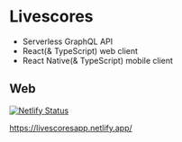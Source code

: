 # Livescores

- Serverless GraphQL API
- React(& TypeScript) web client
- React Native(& TypeScript) mobile client

## Web

[![Netlify Status](https://api.netlify.com/api/v1/badges/48c9d75e-a33c-4e4b-9c6d-f0e0437754e3/deploy-status)](https://app.netlify.com/sites/livescoresapp/deploys)

https://livescoresapp.netlify.app/
